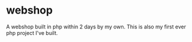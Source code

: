 # webshop
A webshop built in php within 2 days by my own. This is also my first ever php project I've built.
